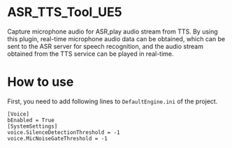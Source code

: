 # ASR_TTS_Tool_UE5

Capture microphone audio for ASR,play audio stream from TTS.
By using this plugin, real-time microphone audio data can be obtained, which can be sent to the ASR server for speech recognition, and the audio stream obtained from the TTS service can be played in real-time.

# How to use

First, you need to add following lines to `DefaultEngine.ini` of the project.
```
[Voice]
bEnabled = True
[SystemSettings]
voice.SilenceDetectionThreshold = -1
voice.MicNoiseGateThreshold = -1
```

